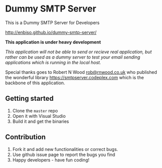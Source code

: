 # Dummy SMTP Server
This is a Dummy SMTP Server for Developers

http://enbiso.github.io/dummy-smtp-server/

**This application is under heavy development**

*This application will not be able to send or recieve real application, but rather can be used as a dummy server to test your email sending applications which is running in the local host.*

Special thanks goes to Robert N Wood <rob@rnwood.co.uk> who published the wonderful library https://smtpserver.codeplex.com which is the backbone of this application.

## Getting started

1. Clone the `master` repo
2. Open it with Visual Studio
3. Build it and get the binaries

## Contribution

1. Fork it and add new functionalities or correct bugs.
2. Use github issue page to report the bugs you find
3. Happy developers - have fun coding!



